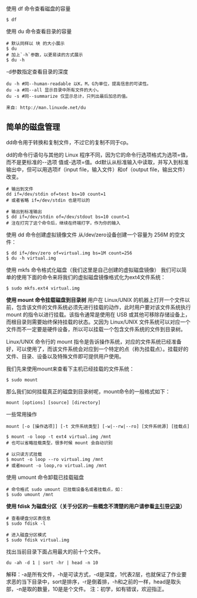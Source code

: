 使用 df 命令查看磁盘的容量
```
$ df
```

使用 du 命令查看目录的容量
```
# 默认同样以 块 的大小展示
$ du
# 加上`-h`参数，以更易读的方式展示
$ du -h
```

-d参数指定查看目录的深度

```
du -h #同--human-readable 以K，M，G为单位，提高信息的可读性。
du -a #同--all 显示目录中所有文件的大小。
du -s #同--summarize 仅显示总计，只列出最后加总的值。

来自: http://man.linuxde.net/du
```

## 简单的磁盘管理
dd命令用于转换和复制文件，不过它的复制不同于cp。

dd的命令行语句与其他的 Linux 程序不同，因为它的命令行选项格式为选项=值，而不是更标准的--选项 值或-选项=值。dd默认从标准输入中读取，并写入到标准输出中，但可以用选项if（input file，输入文件）和of（output file，输出文件）改变。

```
# 输出到文件
dd if=/dev/stdin of=test bs=10 count=1
# 或者省略 if=/dev/stdin 也是可以的

# 输出到标准输出
$ dd if=/dev/stdin of=/dev/stdout bs=10 count=1
# 注在打完了这个命令后，继续在终端打字，作为你的输入
```

使用 dd 命令创建虚拟镜像文件
 从/dev/zero设备创建一个容量为 256M 的空文件：

```
$ dd if=/dev/zero of=virtual.img bs=1M count=256
$ du -h virtual.img
```

使用 mkfs 命令格式化磁盘（我们这里是自己创建的虚拟磁盘镜像）
我们可以简单的使用下面的命令来将我们的虚拟磁盘镜像格式化为ext4文件系统：
```
$ sudo mkfs.ext4 virtual.img
```

**使用 mount 命令挂载磁盘到目录树**
用户在 Linux/UNIX 的机器上打开一个文件以前，包含该文件的文件系统必须先进行挂载的动作，此时用户要对该文件系统执行 mount 的指令以进行挂载。该指令通常是使用在 USB 或其他可移除存储设备上，而根目录则需要始终保持挂载的状态。又因为 Linux/UNIX 文件系统可以对应一个文件而不一定要是硬件设备，所以可以挂载一个包含文件系统的文件到目录树。

Linux/UNIX 命令行的 mount 指令是告诉操作系统，对应的文件系统已经准备好，可以使用了，而该文件系统会对应到一个特定的点（称为挂载点）。挂载好的文件、目录、设备以及特殊文件即可提供用户使用。

我们先来使用mount来查看下主机已经挂载的文件系统：
```
$ sudo mount
```

那么我们如何挂载真正的磁盘到目录树呢，mount命令的一般格式如下：
```
mount [options] [source] [directory]
```
一些常用操作
```
mount [-o [操作选项]] [-t 文件系统类型] [-w|--rw|--ro] [文件系统源] [挂载点]
```

```
$ mount -o loop -t ext4 virtual.img /mnt
# 也可以省略挂载类型，很多时候 mount 会自动识别

# 以只读方式挂载
$ mount -o loop --ro virtual.img /mnt
# 或者mount -o loop,ro virtual.img /mnt
```

使用 umount 命令卸载已挂载磁盘
```
# 命令格式 sudo umount 已挂载设备名或者挂载点，如：
$ sudo umount /mnt
```

**使用 fdisk 为磁盘分区（关于分区的一些概念不清楚的用户请参看[主引导记录](http://zh.wikipedia.org/wiki/%E4%B8%BB%E5%BC%95%E5%AF%BC%E8%AE%B0%E5%BD%95)）**
```
# 查看硬盘分区表信息
$ sudo fdisk -l

# 进入磁盘分区模式
$ sudo fdisk virtual.img
```

找出当前目录下面占用最大的前十个文件。
```
du -ah -d 1 | sort -hr | head -n 10 
```

解释：-a是所有文件，-h是可读方式，-d是深度，1代表2层，也就保证了作业要求恶的当下目录中，sort是排序，-r是倒着排，-h和之前的一样，head是取头部，-n是取的数量，10是是个文件。 注：初学，如有错误，欢迎指正。

